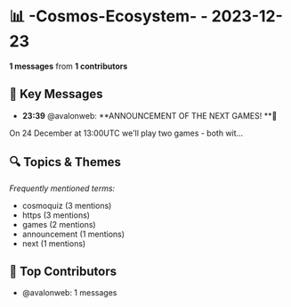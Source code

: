 # 📊 -Cosmos-Ecosystem- - 2023-12-23
**1 messages** from **1 contributors**

## 💬 Key Messages
- **23:39** @avalonweb: **ANNOUNCEMENT OF THE NEXT GAMES! **🚀

On 24 December at 13:00UTC we'll play two games - both wit...

## 🔍 Topics & Themes
*Frequently mentioned terms:*
- cosmoquiz (3 mentions)
- https (3 mentions)
- games (2 mentions)
- announcement (1 mentions)
- next (1 mentions)

## 👥 Top Contributors
- @avalonweb: 1 messages
